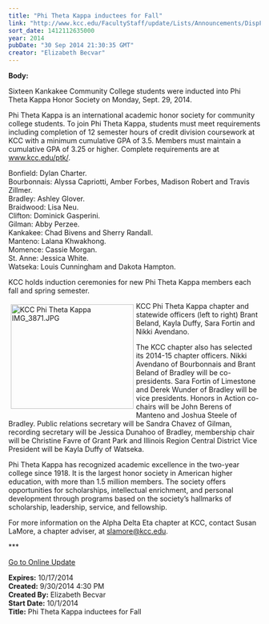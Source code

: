 ```yaml
---
title: "Phi Theta Kappa inductees for Fall"
link: "http://www.kcc.edu/FacultyStaff/update/Lists/Announcements/DispForm.aspx?ID=1651"
sort_date: 1412112635000
year: 2014
pubDate: "30 Sep 2014 21:30:35 GMT"
creator: "Elizabeth Becvar"
---
```


<div><b>Body:</b> <div class="ExternalClass3253CE5428334B5CBB7F486231BBB824"><p>​Sixteen Kankakee Community College students were inducted into Phi Theta Kappa Honor Society on Monday, Sept. 29, 2014.</p>
<p>Phi Theta Kappa is an international academic honor society for community college students. To join Phi Theta Kappa, students must meet requirements including completion of 12 semester hours of credit division coursework at KCC with a minimum cumulative GPA of 3.5. Members must maintain a cumulative GPA of 3.25 or higher. Complete requirements are at <a href="/ptk">www.kcc.edu/ptk/</a>.</p>
<p>Bonfield: Dylan Charter.<br />Bourbonnais: Alyssa Capriotti, Amber Forbes, Madison Robert and Travis Zillmer.<br />Bradley: Ashley Glover.                                   <br />Braidwood: Lisa Neu.<br />Clifton: Dominick Gasperini.                         <br />Gilman: Abby Perzee.<br />Kankakee: Chad Bivens and Sherry Randall.<br />Manteno: Lalana Khwakhong.                          <br />Momence: Cassie Morgan.<br />St. Anne: Jessica White.<br />Watseka: Louis Cunningham and Dakota Hampton.   </p>
<p>KCC holds induction ceremonies for new Phi Theta Kappa members each fall and spring semester.</p>
<p><img width="1691" height="1442" alt="KCC Phi Theta Kappa IMG_3871.JPG" src="/FacultyStaff/update/Documents/KCC%20Phi%20Theta%20Kappa%20IMG_3871.JPG" style="height:209px;vertical-align:auto;float:left;margin:5px;width:245px" />KCC Phi Theta Kappa chapter and statewide officers (left to right) Brant Beland, Kayla Duffy, Sara Fortin and Nikki Avendano.</p>
<p>The KCC chapter also has selected its 2014-15 chapter officers. Nikki Avendano of Bourbonnais and Brant Beland of Bradley will be co-presidents. Sara Fortin of Limestone and Derek Wunder of Bradley will be vice presidents. Honors in Action co-chairs will be John Berens of Manteno and Joshua Steele of Bradley. Public relations secretary will be Sandra Chavez of Gilman, recording secretary will be Jessica Dunahoo of Bradley, membership chair will be Christine Favre of Grant Park and Illinois Region Central District Vice President will be Kayla Duffy of Watseka.</p>
<p>Phi Theta Kappa has recognized academic excellence in the two-year college since 1918. It is the largest honor society in American higher education, with more than 1.5 million members. The society offers opportunities for scholarships, intellectual enrichment, and personal development through programs based on the society’s hallmarks of scholarship, leadership, service, and fellowship. </p>
<p>For more information on the Alpha Delta Eta chapter at KCC, contact Susan LaMore, a chapter adviser, at <a href="mailto:slamore@kcc.edu">slamore@kcc.edu</a>.</p>
<p>***</p>
<p><a href="/FacultyStaff/update/Pages/dailyupdate.aspx">Go to Online Update</a><br /></p></div></div>
<div><b>Expires:</b> 10/17/2014</div>
<div><b>Created:</b> 9/30/2014 4:30 PM</div>
<div><b>Created By:</b> Elizabeth Becvar</div>
<div><b>Start Date:</b> 10/1/2014</div>
<div><b>Title:</b> Phi Theta Kappa inductees for Fall</div>
